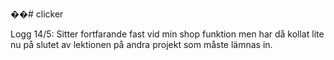 ��# clicker

Logg 14/5: Sitter fortfarande fast vid min shop funktion men har då kollat lite nu på slutet av lektionen på andra projekt som måste lämnas in.
